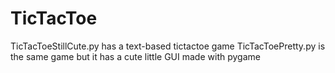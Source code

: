 # TicTacToe

TicTacToeStillCute.py has a text-based tictactoe game
TicTacToePretty.py is the same game but it has a cute little GUI made with pygame
